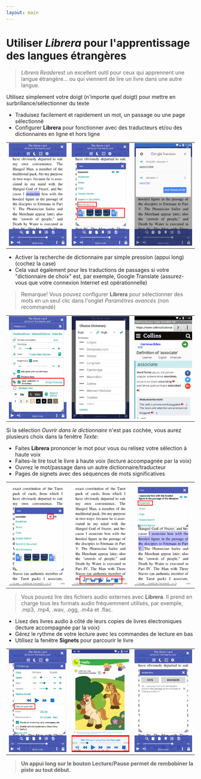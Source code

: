 ```yaml
---
layout: main
---
```


# Utiliser *Librera* pour l'apprentissage des langues étrangères

> *Librera Reader*est un excellent outil pour ceux qui apprennent une langue étrangère... ou qui viennent de lire un livre dans une autre langue.

Utilisez simplement votre doigt (n'importe quel doigt) pour mettre en surbrillance/sélectionner du texte
* Traduisez facilement et rapidement un mot, un passage ou une page sélectionné
* Configurer **Librera** pour fonctionner avec des traducteurs et/ou des dictionnaires en ligne et hors ligne

||||
|-|-|-|
|![](1.png)|![](2.png)|![](3.png)|

* Activer la recherche de dictionnaire par simple pression (appui long) (cochez la case)
* Cela vaut également pour les traductions de passages si votre &quot;dictionnaire de choix&quot; est, par exemple, Google Translate (assurez-vous que votre connexion Internet est opérationnelle)
> Remarque! Vous pouvez configurer **Librera** pour sélectionner des mots en un seul clic dans l'onglet _Paramètres avancés_ (non recommandé)

||||
|-|-|-|
|![](4.png)|![](5.png)|![](6.png)|

Si la sélection _Ouvrir dans le dictionnaire_ n'est pas cochée, vous aurez plusieurs choix dans la fenêtre _Texte_:
* Faites **Librera** prononcer le mot pour vous ou relisez votre sélection à haute voix
* Faites-le lire tout le livre à haute voix (lecture accompagnée par la voix)
* Ouvrez le mot/passage dans un autre dictionnaire/traducteur
* Pages de signets avec des séquences de mots significatives

||||
|-|-|-|
|![](7.png)|![](8.png)|![](9.png)|

> Vous pouvez lire des fichiers audio externes avec **Librera**. Il prend en charge tous les formats audio fréquemment utilisés, par exemple, .mp3, .mp4, .wav, .ogg, .m4a et .flac.
* Lisez des livres audio à côté de leurs copies de livres électroniques (lecture accompagnée par la voix)
* Gérez le rythme de votre lecture avec les commandes de lecture en bas
* Utilisez la fenêtre **Signets** pour parcourir le livre

||||
|-|-|-|
|![](10.png)|![](11.png)|![](12.png)|

> **Un appui long sur le bouton Lecture/Pause permet de rembobiner la piste au tout début.**

